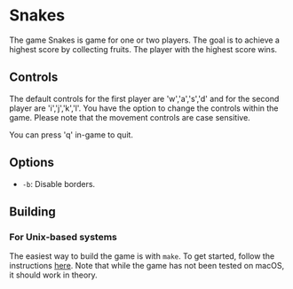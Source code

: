 # Snakes

The game Snakes is game for one or two players. The goal is to achieve a highest score by collecting fruits. The player with the highest score wins.

## Controls

The default controls for the first player are 'w','a','s','d' and for the second player are 'i','j','k','l'. You have the option to change the controls within the game. Please note that the movement controls are case sensitive.

You can press 'q' in-game to quit.

## Options

- `-b`: Disable borders.

## Building

### For Unix-based systems

The easiest way to build the game is with `make`. To get started, follow the instructions [here](../README.md#building). Note that while the game has not been tested on macOS, it should work in theory.
